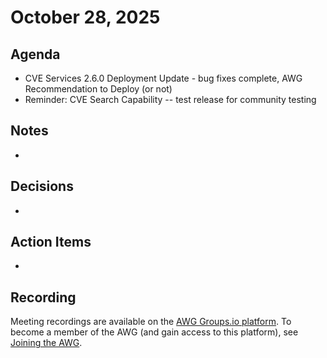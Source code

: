 # October 28, 2025

## Agenda

* CVE Services 2.6.0 Deployment Update - bug fixes complete, AWG Recommendation to Deploy (or not)
* Reminder: CVE Search Capability -- test release for community testing

## Notes

* 

## Decisions

*

## Action Items

*

## Recording

Meeting recordings are available on the [AWG Groups.io platform](https://cve-cwe-programs.groups.io/g/AWG/files/MeetingRecordings).
To become a member of the AWG (and gain access to this platform), see [Joining the AWG](https://github.com/CVEProject/automation-working-group?tab=readme-ov-file#joining-the-awg).

